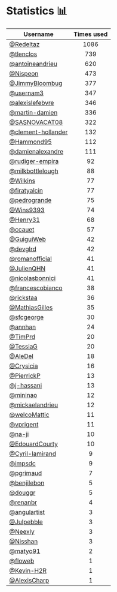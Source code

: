 # Statistics 📊

|Username|Times used|
|--------|:--------:|
|[@Redeltaz](https://github.com/Redeltaz)|1086|
|[@tlenclos](https://github.com/tlenclos)|739|
|[@antoineandrieu](https://github.com/antoineandrieu)|620|
|[@Nispeon](https://github.com/Nispeon)|473|
|[@JimmyBloombug](https://github.com/JimmyBloombug)|377|
|[@usernam3](https://github.com/usernam3)|347|
|[@alexislefebvre](https://github.com/alexislefebvre)|346|
|[@martin-damien](https://github.com/martin-damien)|336|
|[@SASNOVACAT08](https://github.com/SASNOVACAT08)|322|
|[@clement-hollander](https://github.com/clement-hollander)|132|
|[@Hammond95](https://github.com/Hammond95)|112|
|[@damienalexandre](https://github.com/damienalexandre)|111|
|[@rudiger-empira](https://github.com/rudiger-empira)|92|
|[@milkbottlelough](https://github.com/milkbottlelough)|88|
|[@Wilkins](https://github.com/Wilkins)|77|
|[@firatyalcin](https://github.com/firatyalcin)|77|
|[@pedrogrande](https://github.com/pedrogrande)|75|
|[@Wins9393](https://github.com/Wins9393)|74|
|[@Henry31](https://github.com/Henry31)|68|
|[@ccauet](https://github.com/ccauet)|57|
|[@GuiguiWeb](https://github.com/GuiguiWeb)|42|
|[@devglrd](https://github.com/devglrd)|42|
|[@romanofficial](https://github.com/romanofficial)|41|
|[@JulienQHN](https://github.com/JulienQHN)|41|
|[@nicolasbonnici](https://github.com/nicolasbonnici)|41|
|[@francescobianco](https://github.com/francescobianco)|38|
|[@rickstaa](https://github.com/rickstaa)|36|
|[@MathiasGilles](https://github.com/MathiasGilles)|35|
|[@sfcgeorge](https://github.com/sfcgeorge)|30|
|[@annhan](https://github.com/annhan)|24|
|[@TimPrd](https://github.com/TimPrd)|20|
|[@TessiaG](https://github.com/TessiaG)|20|
|[@AleDel](https://github.com/AleDel)|18|
|[@Crysicia](https://github.com/Crysicia)|16|
|[@PierrickP](https://github.com/PierrickP)|13|
|[@j-hassani](https://github.com/j-hassani)|13|
|[@mininao](https://github.com/mininao)|12|
|[@mickaelandrieu](https://github.com/mickaelandrieu)|12|
|[@welcoMattic](https://github.com/welcoMattic)|11|
|[@vprigent](https://github.com/vprigent)|11|
|[@na-ji](https://github.com/na-ji)|10|
|[@EdouardCourty](https://github.com/EdouardCourty)|10|
|[@Cyril-lamirand](https://github.com/Cyril-lamirand)|9|
|[@impsdc](https://github.com/impsdc)|9|
|[@pgrimaud](https://github.com/pgrimaud)|7|
|[@benjilebon](https://github.com/benjilebon)|5|
|[@douggr](https://github.com/douggr)|5|
|[@renanbr](https://github.com/renanbr)|4|
|[@angulartist](https://github.com/angulartist)|3|
|[@Julpebble](https://github.com/Julpebble)|3|
|[@Neexly](https://github.com/Neexly)|3|
|[@Nisshan](https://github.com/Nisshan)|3|
|[@matyo91](https://github.com/matyo91)|2|
|[@floweb](https://github.com/floweb)|1|
|[@Kevin-H2R](https://github.com/Kevin-H2R)|1|
|[@AlexisCharp](https://github.com/AlexisCharp)|1|
